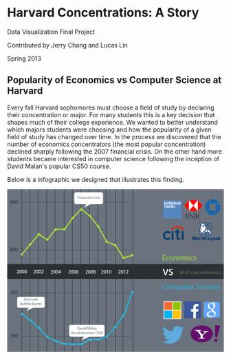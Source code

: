 # Harvard Concentrations: A Story

Data Visualization Final Project

Contributed by Jerry Chang and Lucas Lin

Spring 2013


## Popularity of Economics vs Computer Science at Harvard

Every fall Harvard sophomores must choose a field of study by declaring their concentration or major. For many students this is a key decision that shapes much of their college experience. We wanted to better understand which majors students were choosing and how the popularity of a given field of study has changed over time. In the process we discovered that the number of economics concentrators (the most popular concentration) declined sharply following the 2007 financial crisis. On the other hand more students became interested in computer science following the inception of David Malan's popular CS50 course. 

Below is a infographic we designed that illustrates this finding.

![Economics vs Computer Science Majors](/EconomicsVsComputerScience.jpg?raw=true "Economics vs Computer Science")


